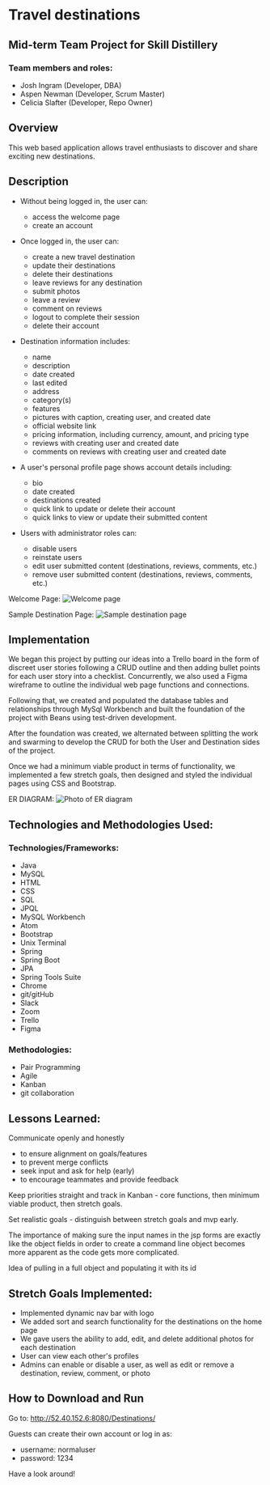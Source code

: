 # Travel destinations

## Mid-term Team Project for Skill Distillery

### Team members and roles:

* Josh Ingram (Developer, DBA)
* Aspen Newman (Developer, Scrum Master)
* Celicia Slafter (Developer, Repo Owner)

## Overview
This web based application allows travel enthusiasts to discover and share exciting new destinations.  

## Description  
  * Without being logged in, the user can:
      * access the welcome page
      * create an account

  * Once logged in, the user can:
      * create a new travel destination
      * update their destinations
      * delete their destinations
      * leave reviews for any destination
      * submit photos
      * leave a review
      * comment on reviews
      * logout to complete their session
      * delete their account


  * Destination information includes:
      * name
      * description
      * date created
      * last edited
      * address
      * category(s)
      * features
      * pictures with caption, creating user, and created date
      * official website link
      * pricing information, including currency, amount, and pricing type
      * reviews with creating user and created date
      * comments on reviews with creating user and created date

  * A user's personal profile page shows account details including:
      * bio
      * date created
      * destinations created
      * quick link to update or delete their account
      * quick links to view or update their submitted content   

  * Users with administrator roles can:
      * disable users
      * reinstate users
      * edit user submitted content (destinations, reviews, comments, etc.)
      * remove user submitted content (destinations, reviews, comments, etc.)

Welcome Page:
![Welcome page](https://github.com/clslafter/MidtermProject/blob/main/Screen%20Shot%20Welcome%20page.png)

Sample Destination Page:
![Sample destination page](https://github.com/clslafter/MidtermProject/blob/main/Screen%20Shot%20Destination%20page.png)

## Implementation

We began this project by putting our ideas into a Trello board in the form of discreet user stories following a CRUD outline and then adding bullet points for each user story into a checklist. Concurrently, we also used a Figma wireframe to outline the individual web page functions and connections.

Following that, we created and populated the database tables and relationships through MySql Workbench and built the foundation of the project with Beans using test-driven development.

After the foundation was created, we alternated between splitting the work and swarming to develop the CRUD for both the User and Destination sides of the project.

Once we had a minimum viable product in terms of functionality, we implemented a few stretch goals, then designed and styled the individual pages using CSS and Bootstrap.

ER DIAGRAM:
![Photo of ER diagram](https://github.com/clslafter/MidtermProject/blob/main/DB/destinationsdb.png)

## Technologies and Methodologies Used:
### Technologies/Frameworks:
  * Java
  * MySQL
  * HTML
  * CSS
  * SQL
  * JPQL
  * MySQL Workbench
  * Atom
  * Bootstrap
  * Unix Terminal
  * Spring
  * Spring Boot
  * JPA
  * Spring Tools Suite
  * Chrome
  * git/gitHub
  * Slack
  * Zoom  
  * Trello
  * Figma

### Methodologies:
  * Pair Programming
  * Agile
  * Kanban
  * git collaboration

## Lessons Learned:
Communicate openly and honestly
  * to ensure alignment on goals/features
  * to prevent merge conflicts
  * seek input and ask for help (early)
  * to encourage teammates and provide feedback

Keep priorities straight and track in Kanban -  core functions, then minimum viable product, then stretch goals.

Set realistic goals - distinguish between stretch goals and mvp early.

The importance of making sure the input names in the jsp forms are exactly like the object fields in order to create a command line object becomes more apparent as the code gets more complicated.

Idea of pulling in a full object and populating it with its id

## Stretch Goals Implemented:
  * Implemented dynamic nav bar with logo
  * We added sort and search functionality for the destinations on the home page
  * We gave users the ability to add, edit, and delete additional photos for each destination
  * User can view each other's profiles
  * Admins can enable or disable a user, as well as edit or remove a destination, review, comment, or photo

## How to Download and Run
Go to:
http://52.40.152.6:8080/Destinations/

Guests can create their own account or log in as:
* username: normaluser
* password: 1234

Have a look around!
